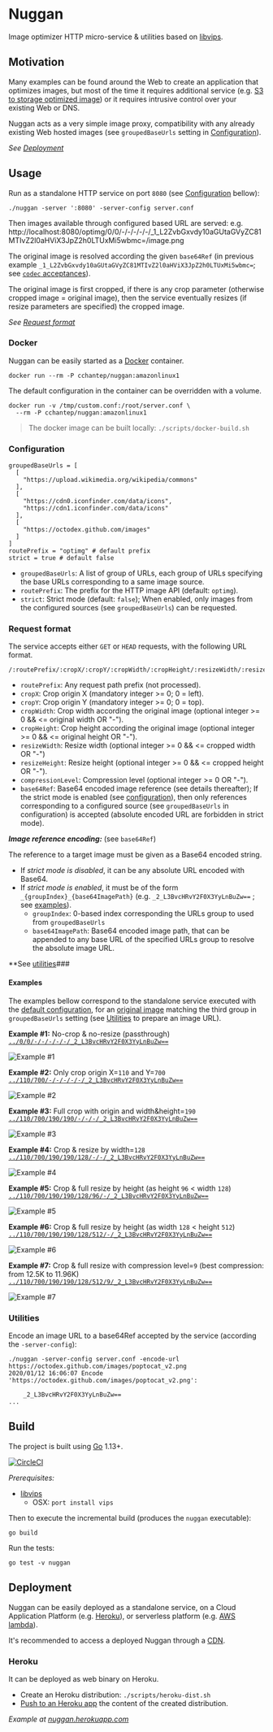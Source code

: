 # Nuggan

Image optimizer HTTP micro-service & utilities based on [libvips](https://libvips.github.io/libvips/).

## Motivation

Many examples can be found around the Web to create an application that optimizes images, but most of the time it requires additional service (e.g. [S3 to storage optimized image](https://aws.amazon.com/blogs/compute/resize-images-on-the-fly-with-amazon-s3-aws-lambda-and-amazon-api-gateway/)) or it requires intrusive control over your existing Web or DNS.

Nuggan acts as a very simple image proxy, compatibility with any already existing Web hosted images (see `groupedBaseUrls` setting in [Configuration](#configuration)).

*See [Deployment](#deployment)*

## Usage

Run as a standalone HTTP service on port `8080` (see [Configuration](#configuration) bellow):

    ./nuggan -server ':8080' -server-config server.conf

Then images available through configured based URL are served: e.g. http://localhost:8080/optimg/0/0/-/-/-/-/-/_1_L2ZvbGxvdy10aGUtaGVyZC81MTIvZ2l0aHViX3JpZ2h0LTUxMi5wbmc=/image.png

The original image is resolved according the given `base64Ref` (in previous example `_1_L2ZvbGxvdy10aGUtaGVyZC81MTIvZ2l0aHViX3JpZ2h0LTUxMi5wbmc=`; see [`codec` acceptances](./src/codec_test.go)).

The original image is first cropped, if there is any crop parameter (otherwise cropped image = original image), then the service eventually resizes (if resize parameters are specified) the cropped image.

*See [Request format](#request-format)*

### Docker

Nuggan can be easily started as a [Docker](https://www.docker.com/) container.

    docker run --rm -P cchantep/nuggan:amazonlinux1

The default configuration in the container can be overridden with a volume.

```
docker run -v /tmp/custom.conf:/root/server.conf \
  --rm -P cchantep/nuggan:amazonlinux1
```

> The docker image can be built locally: `./scripts/docker-build.sh`

### Configuration

```
groupedBaseUrls = [
  [
    "https://upload.wikimedia.org/wikipedia/commons"
  ],
  [
    "https://cdn0.iconfinder.com/data/icons",
    "https://cdn1.iconfinder.com/data/icons"
  ],
  [
    "https://octodex.github.com/images"
  ]
]
routePrefix = "optimg" # default prefix
strict = true # default false
```

- `groupedBaseUrls`: A list of group of URLs, each group of URLs specifying the base URLs corresponding to a same image source.
- `routePrefix`: The prefix for the HTTP image API (default: `optimg`).
- `strict`: Strict mode (default: `false`); When enabled, only images from the configured sources (see `groupedBaseUrls`) can be requested.

### Request format

The service accepts either `GET` or `HEAD` requests, with the following URL format.

    /:routePrefix/:cropX/:cropY/:cropWidth/:cropHeight/:resizeWidth/:resizeHeight/:compressionLevel/:base64Ref

- `routePrefix`: Any request path prefix (not processed).
- `cropX`: Crop origin X (mandatory integer >= 0; 0 = left).
- `cropY`: Crop origin Y (mandatory integer >= 0; 0 = top).
- `cropWidth`: Crop width according the original image (optional integer >= 0 && <= original width OR "-").
- `cropHeight`: Crop height according the original image (optional integer >= 0 && <= original height OR "-").
- `resizeWidth`: Resize width (optional integer >= 0 && <= cropped width OR "-")
- `resizeHeight`: Resize height (optional integer >= 0 && <= cropped height OR "-").
- `compressionLevel`: Compression level (optional integer >= 0 OR "-").
- `base64Ref`: Base64 encoded image reference (see details thereafter); If the strict mode is enabled (see [configuration](#configuration)), then only references corresponding to a configured source (see `groupedBaseUrls` in configuration) is accepted (absolute encoded URL are forbidden in strict mode).

***Image reference encoding:*** (see `base64Ref`)

The reference to a target image must be given as a Base64 encoded string.

- If *strict mode is disabled*, it can be any absolute URL encoded with Base64.
- If *strict mode is enabled*, it must be of the form `_{groupIndex}_{base64ImagePath}` (e.g. `_2_L3BvcHRvY2F0X3YyLnBuZw==` ; see [examples](#examples)).
  - `groupIndex`: 0-based index corresponding the URLs group to used from `groupedBaseUrls`
  - `base64ImagePath`: Base64 encoded image path, that can be appended to any base URL of the specified URLs group to resolve the absolute image URL.

**See [utilities](#utilities)###

#### Examples

The examples bellow correspond to the standalone service executed with the [default configuration](#configuration), for an [original image](https://octodex.github.com/images/poptocat_v2.png) matching the third group in `groupedBaseUrls` setting (see [Utilities](#utilities) to prepare an image URL).

**Example #1:** No-crop & no-resize (passthrough) [`../0/0/-/-/-/-/-/_2_L3BvcHRvY2F0X3YyLnBuZw==`](http://localhost:8080//optimg/0/0/-/-/-/-/-/_2_L3BvcHRvY2F0X3YyLnBuZw==/image.png)

![Example #1](https://octodex.github.com/images/poptocat_v2.png)

**Example #2:** Only crop origin X=`110` and Y=`700` [`../110/700/-/-/-/-/-/_2_L3BvcHRvY2F0X3YyLnBuZw==`](http://localhost:8080/optimg/110/700/-/-/-/-/-/_2_L3BvcHRvY2F0X3YyLnBuZw==/image.png)

![Example #2](./docs/images/example2.png)

**Example #3:** Full crop with origin and width&height=`190` [`../110/700/190/190/-/-/-/_2_L3BvcHRvY2F0X3YyLnBuZw==`](http://localhost:8080/optimg/110/700/190/190/-/-/-/_2_L3BvcHRvY2F0X3YyLnBuZw==/image.png)

![Example #3](./docs/images/example3.png)

**Example #4:** Crop & resize by width=`128` [`../110/700/190/190/128/-/-/_2_L3BvcHRvY2F0X3YyLnBuZw==`](http://localhost:8080/optimg/110/700/190/190/128/-/-/_2_L3BvcHRvY2F0X3YyLnBuZw==/image.png)

![Example #4](./docs/images/example4.png)

**Example #5:** Crop & full resize by height (as height `96` < width `128`) [`../110/700/190/190/128/96/-/_2_L3BvcHRvY2F0X3YyLnBuZw==`](http://localhost:8080/optimg/110/700/190/190/128/96/-/_2_L3BvcHRvY2F0X3YyLnBuZw==/image.png)

![Example #5](./docs/images/example5.png)

**Example #6:** Crop & full resize by height (as width `128` < height `512`) [`../110/700/190/190/128/512/-/_2_L3BvcHRvY2F0X3YyLnBuZw==`](http://localhost:8080/optimg/110/700/190/190/128/512/-/_2_L3BvcHRvY2F0X3YyLnBuZw==/image.png)

![Example #6](./docs/images/example6.png)

**Example #7:** Crop & full resize with compression level=`9` (best compression: from 12.5K to 11.96K) [`../110/700/190/190/128/512/9/_2_L3BvcHRvY2F0X3YyLnBuZw==`](http://localhost:8080/optimg/110/700/190/190/128/512/9/_2_L3BvcHRvY2F0X3YyLnBuZw==/image.png)

![Example #7](./docs/images/example7.png)

### Utilities

Encode an image URL to a base64Ref accepted by the service (according the `-server-config`):

```
./nuggan -server-config server.conf -encode-url https://octodex.github.com/images/poptocat_v2.png
2020/01/12 16:06:07 Encode 'https://octodex.github.com/images/poptocat_v2.png':

	_2_L3BvcHRvY2F0X3YyLnBuZw==
...
```

## Build

The project is built using [Go](https://golang.org/) 1.13+.

[![CircleCI](https://circleci.com/gh/cchantep/nuggan.svg?style=svg)](https://circleci.com/gh/cchantep/nuggan)

*Prerequisites:*

- [libvips](https://libvips.github.io/libvips/install.html)
  - OSX: `port install vips`

Then to execute the incremental build (produces the `nuggan` executable):

    go build

Run the tests:

    go test -v nuggan

## Deployment

Nuggan can be easily deployed as a standalone service, on a Cloud Application Platform (e.g. [Heroku](#heroku)), or serverless platform (e.g. [AWS lambda](#aws-lambda)).

It's recommended to access a deployed Nuggan through a [CDN](https://en.wikipedia.org/wiki/Content_delivery_network).

### Heroku

It can be deployed as web binary on Heroku.

- Create an Heroku distribution: `./scripts/heroku-dist.sh`
- [Push to an Heroku app](https://devcenter.heroku.com/articles/git) the content of the created distribution.

*Example at [nuggan.herokuapp.com](https://nuggan.herokuapp.com/optimg/110/700/190/190/128/512/9/_2_L3BvcHRvY2F0X3YyLnBuZw==/image.png)*